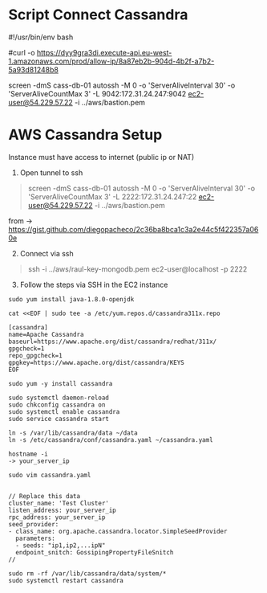# Script Connect Cassandra

#!/usr/bin/env bash

#curl -o https://dyy9gra3di.execute-api.eu-west-1.amazonaws.com/prod/allow-ip/8a87eb2b-904d-4b2f-a7b2-5a93d81248b8

screen -dmS cass-db-01 autossh -M 0 -o 'ServerAliveInterval 30' -o 'ServerAliveCountMax 3' -L 9042:172.31.24.247:9042 ec2-user@54.229.57.22 -i ../aws/bastion.pem

# AWS Cassandra Setup
Instance must have access to internet (public ip or NAT)

1. Open tunnel to ssh
> screen -dmS cass-db-01 autossh -M 0 -o 'ServerAliveInterval 30' -o 'ServerAliveCountMax 3' -L 2222:172.31.24.247:22 ec2-user@54.229.57.22 -i ../aws/bastion.pem

from -> https://gist.github.com/diegopacheco/2c36ba8bca1c3a2e44c5f422357a060e

2. Connect via ssh
> ssh -i ../aws/raul-key-mongodb.pem ec2-user@localhost -p 2222

3. Follow the steps via SSH in the EC2 instance
```   
sudo yum install java-1.8.0-openjdk

cat <<EOF | sudo tee -a /etc/yum.repos.d/cassandra311x.repo

[cassandra]
name=Apache Cassandra
baseurl=https://www.apache.org/dist/cassandra/redhat/311x/
gpgcheck=1
repo_gpgcheck=1
gpgkey=https://www.apache.org/dist/cassandra/KEYS
EOF

sudo yum -y install cassandra

sudo systemctl daemon-reload
sudo chkconfig cassandra on
sudo systemctl enable cassandra
sudo service cassandra start

ln -s /var/lib/cassandra/data ~/data
ln -s /etc/cassandra/conf/cassandra.yaml ~/cassandra.yaml

hostname -i
-> your_server_ip

sudo vim cassandra.yaml


// Replace this data
cluster_name: 'Test Cluster'
listen_address: your_server_ip
rpc_address: your_server_ip
seed_provider:
- class_name: org.apache.cassandra.locator.SimpleSeedProvider
  parameters:
  - seeds: "ip1,ip2,...ipN"
  endpoint_snitch: GossipingPropertyFileSnitch
//

sudo rm -rf /var/lib/cassandra/data/system/*
sudo systemctl restart cassandra

```
